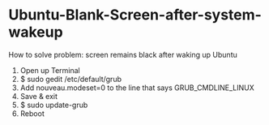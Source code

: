 # Ubuntu-Blank-Screen-after-system-wakeup
How to solve problem: screen remains black after waking up Ubuntu

1. Open up Terminal <br>
2. $ sudo gedit /etc/default/grub <br>
3. Add nouveau.modeset=0 to the line that says GRUB_CMDLINE_LINUX <br>
4. Save & exit <br>
5. $ sudo update-grub <br>
6. Reboot
